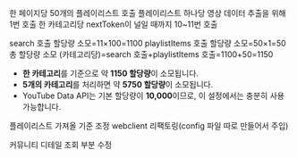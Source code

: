 한 페이지당 50개의 플레이리스트 호출
플레이리스트 하나당 영상 데이터 추출을 위해 1번 호출
한 카테고리당 nextToken이 널일 때까지 10~11번 호출


search 호출 할당량 소모=11×100=1100
playlistItems 호출 할당량 소모=50×1=50
총 할당량 소모 (카테고리당)=search 호출+playlistItems 호출=1100+50=1150

- **한 카테고리**를 기준으로 약 **1150 할당량**이 소모됩니다.
- **5개의 카테고리**를 처리하면 약 **5750 할당량**이 소모됩니다.
- YouTube Data API는 기본 할당량이 **10,000**이므로, 이 설정에서는 충분히 사용 가능합니다.



플레이리스트 가져올 기준 조정
webclient 리팩토링(config 파일 따로 만들어서 주입)


커뮤니티 디테일 조회 부분 수정
